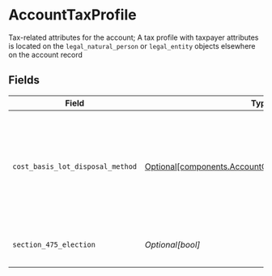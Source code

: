 # AccountTaxProfile

Tax-related attributes for the account; A tax profile with taxpayer attributes is located on the `legal_natural_person` or `legal_entity` objects elsewhere on the account record


## Fields

| Field                                                                                                                                                                                                                                                                                                                                                                                   | Type                                                                                                                                                                                                                                                                                                                                                                                    | Required                                                                                                                                                                                                                                                                                                                                                                                | Description                                                                                                                                                                                                                                                                                                                                                                             | Example                                                                                                                                                                                                                                                                                                                                                                                 |
| --------------------------------------------------------------------------------------------------------------------------------------------------------------------------------------------------------------------------------------------------------------------------------------------------------------------------------------------------------------------------------------- | --------------------------------------------------------------------------------------------------------------------------------------------------------------------------------------------------------------------------------------------------------------------------------------------------------------------------------------------------------------------------------------- | --------------------------------------------------------------------------------------------------------------------------------------------------------------------------------------------------------------------------------------------------------------------------------------------------------------------------------------------------------------------------------------- | --------------------------------------------------------------------------------------------------------------------------------------------------------------------------------------------------------------------------------------------------------------------------------------------------------------------------------------------------------------------------------------- | --------------------------------------------------------------------------------------------------------------------------------------------------------------------------------------------------------------------------------------------------------------------------------------------------------------------------------------------------------------------------------------- |
| `cost_basis_lot_disposal_method`                                                                                                                                                                                                                                                                                                                                                        | [Optional[components.AccountCostBasisLotDisposalMethod]](../../models/components/accountcostbasislotdisposalmethod.md)                                                                                                                                                                                                                                                                  | :heavy_minus_sign:                                                                                                                                                                                                                                                                                                                                                                      | A method of determining the cost basis of an asset that has been sold or disposed of, by identifying which specific lot of the asset was sold and using the cost of that lot to calculate the cost basis; this method is commonly used for tax purposes to determine the amount of reportable capital gains or losses By default, this is set to `COST_BASIS_LOT_DISPOSAL_MIN_TAX_TERM` | COST_BASIS_LOT_DISPOSAL_FIFO                                                                                                                                                                                                                                                                                                                                                            |
| `section_475_election`                                                                                                                                                                                                                                                                                                                                                                  | *Optional[bool]*                                                                                                                                                                                                                                                                                                                                                                        | :heavy_minus_sign:                                                                                                                                                                                                                                                                                                                                                                      | Indicates if the account is eligible to mark-to-market their securities and commodities holdings; Named after the related section of the IRS tax code                                                                                                                                                                                                                                   | true                                                                                                                                                                                                                                                                                                                                                                                    |